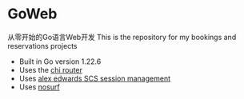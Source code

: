 # GoWeb 
从零开始的Go语言Web开发
This is the repository for my bookings and reservations projects

- Built in Go version 1.22.6
- Uses the [chi router](https://github.com/go-chi/chi/v5)
- Uses [alex edwards SCS session management](https://github.com/alexedwards/scs/v2)
- Uses [nosurf](http://github.com/justinas/nosurf)